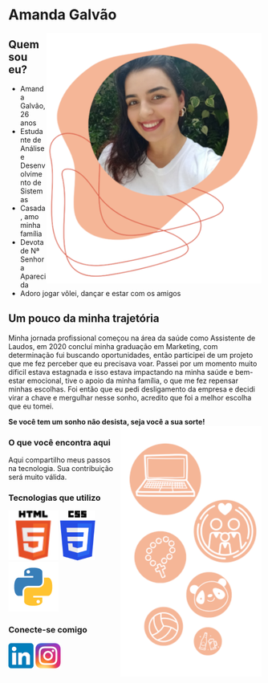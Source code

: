 # Amanda Galvão 
<img align="right" alt="Amanda Galvão dos Santos" height="500" src="https://github.com/amandagalvao361/imagens/blob/main/Imagens/amanda-foto.png">

## Quem sou eu? 
<ul> 
  <li> Amanda Galvão, 26 anos </li>
  <li> Estudante de Análise e Desenvolvimento de Sistemas </li>
   <li> Casada, amo minha família </li> 
  <li> Devota de Nª Senhora Aparecida </li> 
   <li> Adoro jogar vôlei, dançar e estar com os amigos</li>
</ul>

## Um pouco da minha trajetória 
<p text-aling="justify"> Minha jornada profissional começou na área da saúde como Assistente de Laudos, em 2020 concluí minha graduação em Marketing, com determinação fui buscando oportunidades, então participei de um projeto que me fez perceber que eu precisava voar. Passei por um momento muito díficil estava estagnada e isso estava impactando na minha saúde e bem-estar emocional, tive o apoio da minha família, o que me fez repensar minhas escolhas.
Foi então que eu pedi desligamento da empresa e decidi virar a chave e mergulhar nesse sonho, acredito que foi a melhor escolha que eu tomei.</p>
<strong> Se você tem um sonho não desista, seja você a sua sorte! </strong>

<img align="right" alt="Amanda Galvão dos Santos" height="500" src="https://github.com/amandagalvao361/imagens/blob/main/Imagens/quem-sou-eu.png">

<br>

### O que você encontra aqui
<p> Aqui compartilho meus passos na tecnologia. Sua contribuição será muito válida.</p> 

### Tecnologias que utilizo
![HTML5](https://github.com/amandagalvao361/imagens/blob/main/Imagens/logo-html.png)
![CSS3](https://github.com/amandagalvao361/imagens/blob/main/Imagens/logo-css.png)
![Python](https://github.com/amandagalvao361/imagens/blob/main/Imagens/logo-python.png)

### Conecte-se comigo
[![LinkedIn](https://github.com/amandagalvao361/imagens/blob/main/Imagens/logo-linkedin.png)](www.linkedin.com/in/amanda-galvão-dos-santos-aa316a290)
[![Instagram](https://github.com/amandagalvao361/imagens/blob/main/Imagens/logo-instagram.png)](https://www.instagram.com/amandagallvao/)



